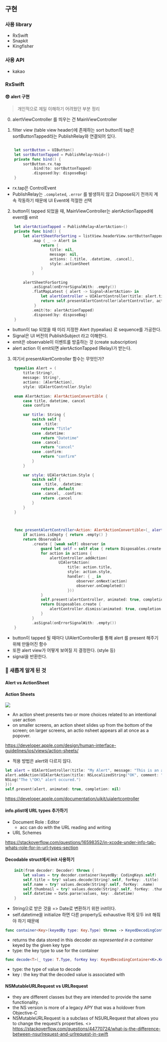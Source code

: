 #  

## 구현

### 사용 library
- RxSwift
- Snapkit
- Kingfisher

### 사용 API
- kakao 

### RxSwift 

#### 😎 alert 구현
> 개인적으로 제일 이해하기 어려웠던 부분 정리

0. alertViewController 를 띄우는 건 MainViewController

1. filter view (table view header)에 존재하는 sort button의 tap은
sortButtonTapped라는 PublishRelay와 연결되어 있다.

```swift

    let sortButton = UIButton()
    let sortButtonTapped = PublishRelay<Void>()
    private func bind() {
        sortButton.rx.tap
            .bind(to: sortButtonTapped)
            .disposed(by: disposeBag)
    }

``` 
- rx.tap은 ControlEvent<Void>
- PublishRelay는 `.completed`, `.error` 를 발생하지 않고 Dispose되기 전까지 계속 작동하기 때문에 UI Event에 적절한 선택

2. button이 tapped 되었을 때, MainViewController는 alertActionTapped에 event를 emit

```swift
    let alertActionTapped = PublishRelay<AlertAction>()
    private func bind() {
        let alertSheetForSorting = listView.headerView.sortButtonTapped  // button이 tapped 되었을 때,
            .map { _ -> Alert in
                return (
                    title: nil,
                    message: nil,
                    actions: [.title, .datetime, .cancel],
                    style:.actionSheet
                )
            }
        
        alertSheetForSorting
            .asSignal(onErrorSignalWith: .empty())
            .flatMapLatest { alert -> Signal<AlertAction> in
                let alertController = UIAlertController(title: alert.title, message: alert.message, preferredStyle: alert.style)
                return self.presentAlertController(alertController, actions: alert.actions)
             }
            .emit(to: alertActionTapped)
            .disposed(by: disposeBag)
    }

```

- button이 tap 되었을 때 미리 지정한 Alert (typealias) 로 sequence를 가공한다.
- Signal은 UI 버전의 PublishSubject 라고 이해한다.
- emit은 observable이 이벤트를 방출하는 것 (create subscription)
- alert action 이 emit되면 alertActionTapped (Relay)가 받는다.

3. 여기서 presentAlertController 함수는 무엇인가? 

```swift
    typealias Alert = (
        title:String?,
        message: String?,
        actions: [AlertAction],
        style: UIAlertController.Style)
        
    enum AlertAction: AlertActionConvertible {
        case title, datetime, cancel
        case confirm
        
        var title: String {
            switch self {
            case .title:
                return "Title"
            case .datetime:
                return "Datetime"
            case .cancel:
                return "cancel"
            case .confirm:
                return "confirm"
            }
        }
        
        var style: UIAlertAction.Style {
            switch self {
            case .title, .datetime:
                return .default
            case .cancel, .confirm:
                return .cancel
            }
        }
    }
    
```

```swift

    func presentAlertController<Action: AlertActionConvertible>(_ alertController: UIAlertController, actions: [Action]) -> Signal<Action> {
        if actions.isEmpty { return .empty() }
        return Observable
            .create { [weak self] observer in
                guard let self = self else { return Disposables.create() }
                for action in actions {
                    alertController.addAction(
                        UIAlertAction(
                            title: action.title,
                            style: action.style,
                            handler: { _ in
                                observer.onNext(action)
                                observer.onCompleted()
                            }))
                }
                self.present(alertController, animated: true, completion: nil)
                return Disposables.create {
                    alertController.dismiss(animated: true, completion: nil)
                }
            }
            .asSignal(onErrorSignalWith: .empty())
    }
```

- button이 tapped 될 때마다 UIAlertController를 통해 alert 를 present 해주기 위해 만들어진 함수
- 또한 alert view가 어떻게 보여질 지 결정한다. (style 등)
- signal을 반환한다.


### 🌟 새롭게 알게 된 것

#### Alert vs ActionSheet

#### Action Sheets
<img src="https://developer.apple.com/design/human-interface-guidelines/ios/images/action-sheets_2x.png">

- An action sheet presents two or more choices related to an intentional user action
- on smaller screens, an action sheet slides up from the bottom of the screen; on larger screens, an actio nsheet appears all at once as a popover.

<https://developer.apple.com/design/human-interface-guidelines/ios/views/action-sheets/>

- 적용 방법은 alert와 다르지 않다.

```swift
let alert = UIAlertController(title: "My Alert", message: "This is an alert.", preferredStyle: .alert) 
alert.addAction(UIAlertAction(title: NSLocalizedString("OK", comment: "Default action"), style: .default, handler: { _ in 
NSLog("The \"OK\" alert occured.")
}))
self.present(alert, animated: true, completion: nil)
```

<https://developer.apple.com/documentation/uikit/uialertcontroller>

#### info.plist에 URL types 추가하기
- Document Role : Editor
    - acc can do with the URL reading and writing
- URL Schemes

<https://stackoverflow.com/questions/16598352/in-xcode-under-info-tab-whats-role-for-in-url-types-section>


#### Decodable struct에서 init 사용하기 

```swift
    init(from decoder: Decoder) throws {
        let values = try decoder.container(keyedBy: CodingKeys.self)
        self.title = try? values.decode(String?.self, forKey: .title)
        self.name = try? values.decode(String?.self, forKey: .name)
        self.thumbnail = try? values.decode(String?.self, forKey: .thumbnail)
        self.datetime = Date.parse(values, key: .datetime)  
    }

```
- String으로 받은 것을 => Date로 변환하기 위한 init이다.
- self.datetime을 initialize 하면 다른 property도 exhaustive 하게 모두 init 해줘야 하기 때문에

```swift
func container<Key>(keyedBy type: Key.Type) throws -> KeyedDecodingContainer<Key> where Key : CodingKey
```
- returns the data stored in this decoder *as represented in a container* keyed by the given key type 
- type: the key type to use for the container

```swift
func decode<T>(_ type: T.Type, forKey key: KeyedDecodingContainer<K>.Key) throws -> T where T : Decodable
```
- type: the type of value to decode
- key : the key that the decoded value is associated with

#### NSMutableURLRequest vs URLRequest

- they are different classes but they are intended to provide the same functionality.
- the NS version is more of a legacy APY that was a holdover from Objective-C 
- NSMutableURLRequest is a subclass of NSURLRequest that allows you to change the request’s properties.
<>
<https://stackoverflow.com/questions/44770724/what-is-the-difference-between-nsurlrequest-and-urlrequest-in-swift>
